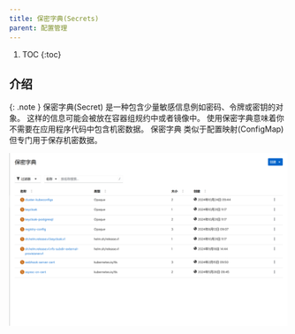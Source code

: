 ```yaml
---
title: 保密字典(Secrets)
parent: 配置管理
---
```


1. TOC
{:toc}

## 介绍
{: .note }
保密字典(Secret) 是一种包含少量敏感信息例如密码、令牌或密钥的对象。 这样的信息可能会被放在容器组规约中或者镜像中。 使用保密字典意味着你不需要在应用程序代码中包含机密数据。
保密字典 类似于配置映射(ConfigMap)但专门用于保存机密数据。

![](imgs/secrets.png)